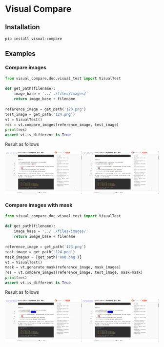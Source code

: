 Visual Compare
==============

## Installation

```commandline
pip install visual-compare
```

## Examples

### Compare images ###

```python
from visual_compare.doc.visual_test import VisualTest

def get_path(filename):
    image_base = '../../files/images/'
    return image_base + filename

reference_image = get_path('123.png')
test_image = get_path('124.png')
vt = VisualTest()
res = vt.compare_images(reference_image, test_image)
print(res)
assert vt.is_different is True
```

 Result as follows

![1.jpg](files/result/1.jpg)

### Compare images with mask ###

```python
from visual_compare.doc.visual_test import VisualTest

def get_path(filename):
    image_base = '../../files/images/'
    return image_base + filename

reference_image = get_path('123.png')
test_image = get_path('124.png')
mask_images = [get_path('000.png')]
vt = VisualTest()
mask = vt.generate_mask(reference_image, mask_images)
res = vt.compare_images(reference_image, test_image, mask=mask)
print(res)
assert vt.is_different is True
```

 Result as follows

![2.jpg](files/result/2.jpg)